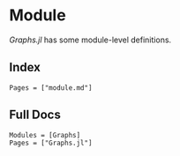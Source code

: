 # Module

*Graphs.jl* has some module-level definitions.

## Index

```@index
Pages = ["module.md"]
```

## Full Docs

```@autodocs
Modules = [Graphs]
Pages = ["Graphs.jl"]

```